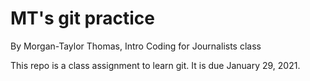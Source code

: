 # MT's git practice

By Morgan-Taylor Thomas, Intro Coding for Journalists class

This repo is a class assignment to learn git. It is due January 29, 2021.
